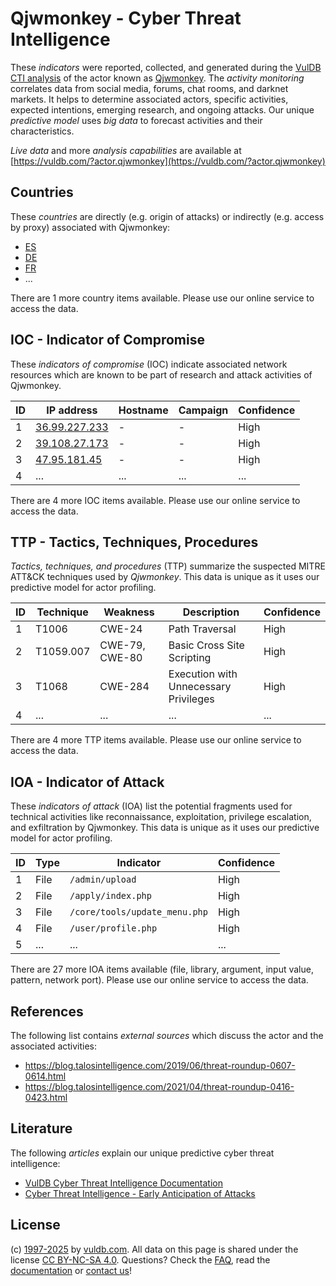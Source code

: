 # Qjwmonkey - Cyber Threat Intelligence

These _indicators_ were reported, collected, and generated during the [VulDB CTI analysis](https://vuldb.com/?kb.cti) of the actor known as [Qjwmonkey](https://vuldb.com/?actor.qjwmonkey). The _activity monitoring_ correlates data from social media, forums, chat rooms, and darknet markets. It helps to determine associated actors, specific activities, expected intentions, emerging research, and ongoing attacks. Our unique _predictive model_ uses _big data_ to forecast activities and their characteristics.

_Live data_ and more _analysis capabilities_ are available at [https://vuldb.com/?actor.qjwmonkey](https://vuldb.com/?actor.qjwmonkey)

## Countries

These _countries_ are directly (e.g. origin of attacks) or indirectly (e.g. access by proxy) associated with Qjwmonkey:

* [ES](https://vuldb.com/?country.es)
* [DE](https://vuldb.com/?country.de)
* [FR](https://vuldb.com/?country.fr)
* ...

There are 1 more country items available. Please use our online service to access the data.

## IOC - Indicator of Compromise

These _indicators of compromise_ (IOC) indicate associated network resources which are known to be part of research and attack activities of Qjwmonkey.

ID | IP address | Hostname | Campaign | Confidence
-- | ---------- | -------- | -------- | ----------
1 | [36.99.227.233](https://vuldb.com/?ip.36.99.227.233) | - | - | High
2 | [39.108.27.173](https://vuldb.com/?ip.39.108.27.173) | - | - | High
3 | [47.95.181.45](https://vuldb.com/?ip.47.95.181.45) | - | - | High
4 | ... | ... | ... | ...

There are 4 more IOC items available. Please use our online service to access the data.

## TTP - Tactics, Techniques, Procedures

_Tactics, techniques, and procedures_ (TTP) summarize the suspected MITRE ATT&CK techniques used by _Qjwmonkey_. This data is unique as it uses our predictive model for actor profiling.

ID | Technique | Weakness | Description | Confidence
-- | --------- | -------- | ----------- | ----------
1 | T1006 | CWE-24 | Path Traversal | High
2 | T1059.007 | CWE-79, CWE-80 | Basic Cross Site Scripting | High
3 | T1068 | CWE-284 | Execution with Unnecessary Privileges | High
4 | ... | ... | ... | ...

There are 4 more TTP items available. Please use our online service to access the data.

## IOA - Indicator of Attack

These _indicators of attack_ (IOA) list the potential fragments used for technical activities like reconnaissance, exploitation, privilege escalation, and exfiltration by Qjwmonkey. This data is unique as it uses our predictive model for actor profiling.

ID | Type | Indicator | Confidence
-- | ---- | --------- | ----------
1 | File | `/admin/upload` | High
2 | File | `/apply/index.php` | High
3 | File | `/core/tools/update_menu.php` | High
4 | File | `/user/profile.php` | High
5 | ... | ... | ...

There are 27 more IOA items available (file, library, argument, input value, pattern, network port). Please use our online service to access the data.

## References

The following list contains _external sources_ which discuss the actor and the associated activities:

* https://blog.talosintelligence.com/2019/06/threat-roundup-0607-0614.html
* https://blog.talosintelligence.com/2021/04/threat-roundup-0416-0423.html

## Literature

The following _articles_ explain our unique predictive cyber threat intelligence:

* [VulDB Cyber Threat Intelligence Documentation](https://vuldb.com/?kb.cti)
* [Cyber Threat Intelligence - Early Anticipation of Attacks](https://www.scip.ch/en/?labs.20201022)

## License

(c) [1997-2025](https://vuldb.com/?kb.changelog) by [vuldb.com](https://vuldb.com/?kb.about). All data on this page is shared under the license [CC BY-NC-SA 4.0](https://creativecommons.org/licenses/by-nc-sa/4.0/). Questions? Check the [FAQ](https://vuldb.com/?kb.faq), read the [documentation](https://vuldb.com/?kb) or [contact us](https://vuldb.com/?contact)!
